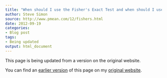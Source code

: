 ```yaml
---
title: "When should I use the Fisher's Exact Test and when should I use the Chi-Square Test"
author: Steve Simon
source: http://www.pmean.com/12/fishers.html
date: 2012-09-19
categories:
- Blog post
tags:
- Being updated
output: html_document
---
```


This page is being updated from a version on the original website.

<!---More--->

You can find an [earlier version][sim1] of this page on my [original website][sim2].

[sim1]: http://www.pmean.com/12/fishers.html
[sim2]: http://www.pmean.com/original_site.html

